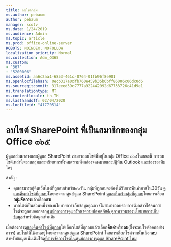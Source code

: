 ```yaml
---
title: ลบไซต์กลุ่ม
ms.author: pebaum
author: pebaum
manager: scotv
ms.date: 1/24/2019
ms.audience: Admin
ms.topic: article
ms.prod: office-online-server
ROBOTS: NOINDEX, NOFOLLOW
localization_priority: Normal
ms.collection: Adm_O365
ms.custom:
- "567"
- "5200006"
ms.assetid: aa6c2aa1-6853-461c-8764-01fb96f8e981
ms.openlocfilehash: 0ecb317a0dfb760e459b35b6bff86006c06dc0d6
ms.sourcegitcommit: 317eeed39c7777a922442992d67733726c41d9e1
ms.translationtype: MT
ms.contentlocale: th-TH
ms.lasthandoff: 02/04/2020
ms.locfileid: "41770514"
---
```

# <a name="delete-a-sharepoint-site-that-belongs-to-an-office-365-group"></a>ลบไซต์ SharePoint ที่เป็นสมาชิกของกลุ่ม Office ๓๖๕

ผู้ดูแลส่วนกลางและผู้ดูแล SharePoint สามารถลบไซต์ที่อยู่ในกลุ่ม Office ๓๖๕ในขณะนี้ การลบไซต์เหล่านี้จะลบกลุ่มและทรัพยากรทั้งหมดรวมทั้งกล่องจดหมายและปฏิทิน Outlook และช่องของทีมใดๆ
  
สำคัญ:

- คุณสามารถกู้คืนเว็บไซต์ที่ถูกลบสำหรับ๙๓วัน. กลุ่มที่ถูกลบจะต้องได้รับการคืนค่าภายใน30วัน [ดูและคืนค่าไซต์ที่ถูกลบ](https://admin.microsoft.com/sharepoint)โดยตรงจากศูนย์ดูแล SharePoint [ดูและคืนค่ากลุ่มที่ถูกลบ](https://outlook.office.com/people/group/deleted)โดยการเลือก**กลุ่มจัดการ**แล้วเลือก**ลบ**
- หากไซต์เป็นส่วนหนึ่งของนโยบายการเก็บข้อมูลคุณอาจไม่สามารถลบรายการดังกล่าวได้จนกว่าไซต์จะถูกลบออกจาก[ศูนย์กลางการดูแลรักษาความปลอดภัย&amp; ](https://protection.office.com/?rfr=AdminCenter#/retention) ดู[ภาพรวมของนโยบายการเก็บข้อมูล](https://docs.microsoft.com/office365/securitycompliance/retention-policies#content-in-onedrive-accounts-and-sharepoint-sites)สำหรับข้อมูลเพิ่มเติม
  
เมื่อต้องการ[ดูและคืนค่าไซต์ที่ถูกลบ](https://admin.microsoft.com/sharepoint)ให้เลือกไซต์ที่ถูกลบแล้วเลือก**คืนค่า**หรือ**ลบ**(ซึ่งจะลบไซต์ออกอย่างถาวร) [ลบไซต์ที่ใช้งานอยู่](https://admin.microsoft.com/sharepoint)โดยตรงจากศูนย์ดูแล SharePoint โดยการเลือกไซต์จากนั้นเลือก**ลบ** สำหรับข้อมูลเพิ่มเติมให้ดู[ที่การจัดการไซต์ในศูนย์กลางการดูแล SharePoint ใหม่](https://docs.microsoft.com/sharepoint/manage-sites-in-new-admin-center)
  
